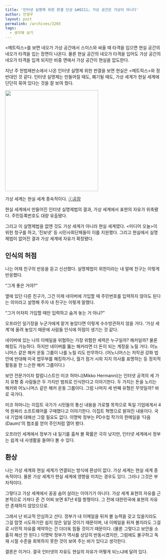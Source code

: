 ```yaml
---
title: '인터넷 실명제 위헌 판결 단상 &#8211; 가상 공간은 가상이 아니다'
author: 안형우
layout: post
permalink: /archives/3203
tags:
  - 생각해 보기
---
```


<메트릭스>를 보면 네오가 가상 공간에서 스미스와 싸울 때 타격을 입으면 현실 공간의 네오가 타격을 입는 장면이 나온다. 물론 현실 공간의 네오가 타격을 입어도 가상 공간의 네오가 타격을 입게 되지만 비중 면에서 가상 공간이 현실을 압도한다.

지난 주 헌법재판소에서 나온 인터넷 실명제 위헌 판결을 보면 현실은 <메트릭스>와 정 반대인 것 같다. 인터넷 실명제는 만들어질 때도, 폐기될 때도, 가상 세계가 현실 세계에 단단히 묶여 있다는 것을 잘 보여 줬다.

<div style="width: 310px" class="wp-caption aligncenter">
  <img src="http://mytory.net/uploads/gongjam/reality-300.jpg" alt="" width="300" height="325" /><p class="wp-caption-text">
    가상 세계는 현실 세계 종속적이다. <a href="http://gongjam.co.kr/">ⓒ공잠</a>
  </p>
</div>

현실 세계에서 만들어진 인터넷 실명제법의 결과, 가상 세계에서 표현의 자유가 위축됐다. 주민등록번호도 대량 유출됐다.

그리고 이 실명제법을 없앤 것도 가상 세계가 아니라 현실 세계였다. &lt;미디어 오늘&gt;이 위헌 청구를 하고, &#8216;진보넷&#8217; 등 시민사회단체들이 이를 지원했다. 그리고 현실에서 실명제법이 없어진 결과 가상 세계에 자유가 확장됐다.

## 인식의 허점

나는 어제 친구의 반응을 듣고 신선했다. 실명제법이 위헌이라는 내 말에 친구는 이렇게 반응했다.

&#8220;그게 좋은 거야?&#8221;

옆에 있던 다른 친구가, 그건 이제 네이버에 가입할 때 주민번호를 입력하지 않아도 된다는 의미라고 설명해 주자 내 친구는 이렇게 말했다.

&#8220;그거 어차피 가입할 때만 입력하고 숨겨 놓는 거 아냐?&#8221;

오프라인 일기장을 누군가에게 맡겨 놓았다면 이렇게 수수방관하지 않을 거다. &#8216;가상 세계&#8217;에 올려 놓았기 때문에 사람들 인식에 허점이 생기는 것 같다.

네이버에 있는 나의 이메일을 위협하는 가장 위험한 세력은 누구일까? 해커일까? 물론 해킹도 가능하다. 하지만 네이버를 뚫는 해커라면 더 돈이 되는 계정을 노릴 거다. 어노니머스 같은 해커 운동 그룹이 나를 노릴 리도 만무하다. (어노니머스는 저작권 강화 법안에 반대해 미국 법무부를 해킹하거나, 월가 점거 시위 지지 의사를 표명하는 등 정치적 활동을 한 느슨한 해커 그룹이다.)

보안 전문가이자 칼럼니스트인 미코 허마니(Mikko Hermanni)는 인터넷 공격의 세 가지 유형 중 사람들은 두 가지만 범죄로 인식한다고 이야기한다. 두 가지는 돈을 노리는 해커와 어노니머스 같은 해커 운동 그룹이다. 그럼 나머지 세 번째 유형은 무엇일까? 바로 국가다.

미코 허마니는 이집트 국가가 시민들의 통신 내용을 가로챌 목적으로 독일 기업에게서 4억 원짜리 소프트웨어를 구매했다고 이야기한다. 이집트 혁명으로 밝혀진 내용이다. 국내 기업에 대해선 그럴 필요도 없다. 이명박 정부는 PD수첩 작가의 한메일을 &#8216;다음(Daum)&#8217;의 협조를 얻어 주인처럼 열어 봤다.

오프라인 세계에서 정부가 내 일기를 훔쳐 볼 확률은 극히 낮지만, 인터넷 세계에서 정부는 쉽게 내 사생활을 들여다 볼 수 있다.

## 환상

나는 가상 세계와 현실 세계가 연결되는 방식에 환상이 없다. 가상 세계는 현실 세계 종속적이다. 물론 가상 세계가 현실 세계에 영향을 미치는 경우도 있다. 그러나 그것은 부차적이다.

그렇다고 가상 세계에서 꽁꽁 숨어 살라는 이야기가 아니다. 가상 세계 표현의 자유를 근본적으로 가져다 준 건 어찌 보면 87년 6월 항쟁이다. 그 전에 대한민국에 표현의 자유란 존재하지 않았으므로.

그래서 난 비교적 안심하고 산다. 정부가 내 이메일을 뒤져 볼 능력을 갖고 있을지라도 그걸 맘껏 시도하기란 쉽지 않은 일일 것이기 때문이며, 내 이메일을 뒤져 볼지라도 그걸로 시민적 자유를 제약하는 건 더더욱 힘들 것이기 때문이다. (물론 그렇다고 보안을 소홀히 해선 안 된다.) 이명박 정부가 역사를 상당히 반동시켰지만, 그럼에도 불구하고 독재 시절 수준을 회복하지 못한 것이 보여 주는 바가 있다고 생각한다.

결론은 이거다. 결국 인터넷의 자유도 현실의 자유가 어떻게 되느냐에 달려 있다.